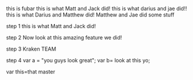 this is fubar
this is what Matt and Jack did!
this is what darius and jae did!!
this is what Darius and Matthew did!
Matthew and Jae did some stuff



step 1
this is what Matt and Jack did!

step 2
Now look at this amazing feature we did!

step 3
Kraken TEAM

step 4
var a = "you guys look great";
var b= look at this yo;


var this=that
 master
